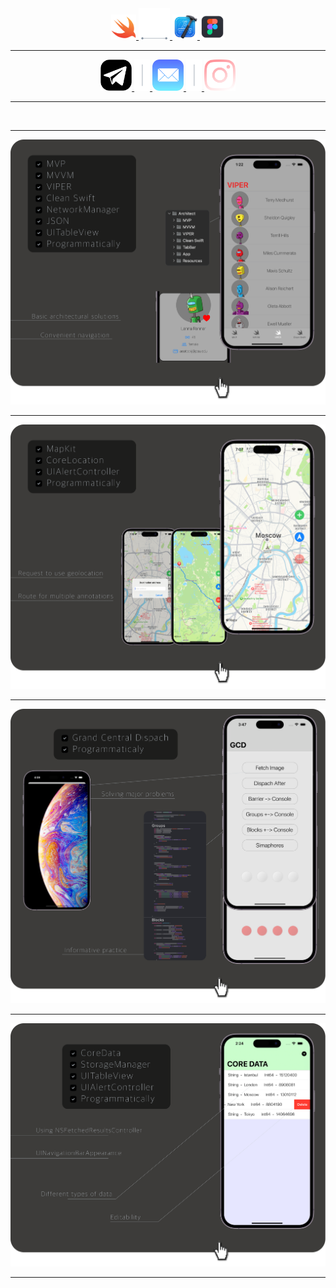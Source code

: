    <div align="center">
  
<div align="center">
<a href=https://developer.apple.com/documentation/technologies>
<img src="https://github.com/iamkorobitsyn/iamkorobitsyn/blob/main/swiftIcon.png"
alt="" title="Apple Documentation" alt="" width="40" height="40"/>
    
</a>
<a href=https://developer.apple.com/documentation/technologies>
<img src="https://github.com/iamkorobitsyn/iamkorobitsyn/blob/main/arrowSeparator.png" alt="" title="" alt="" width="50" height="50"/> 
</a>
  
<a href=https://apps.apple.com/ru/app/xcode/id497799835?mt>
    <img src="https://github.com/iamkorobitsyn/iamkorobitsyn/blob/main/xcodeIcon.png"
         alt="" title="Xcode" alt="" width="40" height="40"/>
</a>
<a href=https://www.figma.com>
   <img src="https://github.com/iamkorobitsyn/iamkorobitsyn/blob/main/figmaIcon.png"
        alt="" title="Figma" alt="" width="40" height="40"/>
  
---
  
   </div>

<div align="center">
  <a href=https://t.me/iamkorobitsyn>
    <img src="https://github.com/iamkorobitsyn/iamkorobitsyn/blob/main/telegramIcon.png"
         alt="" title="Telegram" alt="" width="50" height="50"/>
  </a>
  
  <a href=https://t.me/iamkorobitsyn>
    <img src="https://github.com/iamkorobitsyn/iamkorobitsyn/blob/main/separator.png"
         alt="" title="" alt="" width="25" height="50"/>
  </a>
   <a href=mailto:iamkorobitsyn@icloud.com>
    <img src="https://github.com/iamkorobitsyn/iamkorobitsyn/blob/main/mailIcon.png"
         alt="" title="Mail" alt="" width="50" height="50"/>
  </a>
  
  <a href=https://www.instagram.com/iamkorobitsyn>
    <img src="https://github.com/iamkorobitsyn/iamkorobitsyn/blob/main/separator.png"
         alt="" title="" alt="" width="25" height="50"/>
  </a>
   <a href=https://www.instagram.com/iamkorobitsyn>
    <img src="https://github.com/iamkorobitsyn/iamkorobitsyn/blob/main/istagramIcon.png"
         alt="" title="Instagram" alt="" width="50" height="50"/>
  </a>
   
</div>



</pre>



<div id="header" align="center">

---

</a>
   <a href=https://github.com/iamkorobitsyn/NASA-APIs>
    <img src="https://github.com/iamkorobitsyn/iamkorobitsyn/blob/main/OneDotPreviewFront"
         alt="" title="NASA APIs" alt="Swift"/>
</a>
  

</div>

<div align="center">

</div>

---

<div id="header" align="center">

</div>

</a>
   <a href=https://github.com/iamkorobitsyn/Architect>
    <img src="https://github.com/iamkorobitsyn/iamkorobitsyn/blob/main/ArchitectFront.png"
         alt="" title="Architect" alt="Swift"/>
</a>

</div>

<div align="center">

</div>

---

<div id="header" align="center">

</div>

</a>
   <a href=https://github.com/iamkorobitsyn/CoreLocationStack>
    <img src="https://github.com/iamkorobitsyn/iamkorobitsyn/blob/main/CoreLocationStackFront.png"
         alt="" title="CoreLocationStack" alt="Swift"/>
</a>

</div>

<div align="center">

</div>

---

<div id="header" align="center">

</div>

</a>
   <a href=https://github.com/iamkorobitsyn/GrandCentralDispach>
    <img src="https://github.com/iamkorobitsyn/iamkorobitsyn/blob/main/GCDFront.png"
         alt="" title="GCD" alt="Swift"/>
</a>

</div>

<div align="center">

</div>

---

<div id="header" align="center">

</div>

</a>
   <a href=https://github.com/iamkorobitsyn/CoreDataStack>
    <img src="https://github.com/iamkorobitsyn/iamkorobitsyn/blob/main/CoreDataFront.png"
         alt="" title="Core Data" alt="Swift"/>
</a>

</div>

<div align="center">

</div>

---

<div id="header" align="center">

</div>


